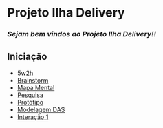 # Projeto Ilha Delivery

### <i> Sejam bem vindos ao <strong> Projeto Ilha Delivery!! </strong></i> 
## Iniciação
<ul>
  <li><a href="iniciação/5w2h">5w2h</li>
  <li><a href="iniciação/Brainstorm">Brainstorm</li>
  <li><a href="iniciação/mapa_mental">Mapa Mental</li>
  <li><a href="iniciação/Pesquisa">Pesquisa</li>
  <li><a href="iniciação/prototipo_alta_fidelidade">Protótipo</li>
  <li><a href="docs/modelagem/das.md">Modelagem DAS</li>
  <li><a href="docs/interacao/interacao1.md">Interação 1</li>
</ul>

